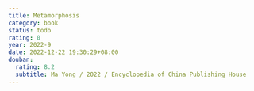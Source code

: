 ```yaml
---
title: Metamorphosis
category: book
status: todo
rating: 0
year: 2022-9
date: 2022-12-22 19:30:29+08:00
douban:
  rating: 8.2
  subtitle: Ma Yong / 2022 / Encyclopedia of China Publishing House
---
```




